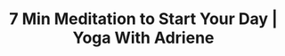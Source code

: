 ---
draft: false 

title: "7 Min Meditation to Start Your Day | Yoga With Adriene"
slug: "7 Min Meditation to Start Your Day Yoga With Adriene"

thumbnail: "https://i.ytimg.com/vi/k0PSUDvLi8E/hqdefault.jpg"
time: "7:20"
tags: ["Start Your Day","Guided Meditation","7 min"]
stars: ["adriene"]
youtubeId: "k0PSUDvLi8E"

dis: "

Use this 7 Min Meditation to set a positive intention for the course of your day.

This all levels mindful meditation is designed to help you gather yourself, connect to what feels good and bring you a healthy focus for your day. All you need is 7 minutes and an open mind!

Taking time to meditate daily will improve mental clarity, lower stress levels and shift anxious energy into trust.

Let me know how it goes down below!
"
---